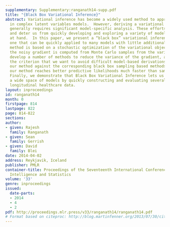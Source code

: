 ```yaml
---
supplementary: Supplementary:ranganath14-supp.pdf
title: "{Black Box Variational Inference}"
abstract: Variational inference has become a widely used method to approximate posteriors
  in complex latent variables models.  However, deriving a variational inference algorithm
  generally requires significant model-specific analysis. These efforts can hinder
  and deter us from quickly developing and exploring a variety of models for a problem
  at hand.  In this paper, we present a “black box” variational inference algorithm,
  one that can be quickly applied to many models with little additional derivation.  Our
  method is based on a stochastic optimization of the variational objective where
  the noisy gradient is computed from Monte Carlo samples from the variational distribution.  We
  develop a number of methods to reduce the variance of the gradient, always maintaining
  the criterion that we want to avoid difficult model-based derivations.  We evaluate
  our method against the corresponding black box sampling based methods. We find that
  our method reaches better predictive likelihoods much faster than sampling methods.
  Finally, we demonstrate that Black Box Variational Inference lets us easily explore
  a wide space of models by quickly constructing and evaluating several models of
  longitudinal healthcare data.
layout: inproceedings
id: ranganath14
month: 0
firstpage: 814
lastpage: 822
page: 814-822
sections: 
author:
- given: Rajesh
  family: Ranganath
- given: Sean
  family: Gerrish
- given: David
  family: Blei
date: 2014-04-02
address: Reykjavik, Iceland
publisher: PMLR
container-title: Proceedings of the Seventeenth International Conference on Artificial
  Intelligence and Statistics
volume: '33'
genre: inproceedings
issued:
  date-parts:
  - 2014
  - 4
  - 2
pdf: http://proceedings.mlr.press/v33/ranganath14/ranganath14.pdf
# Format based on citeproc: http://blog.martinfenner.org/2013/07/30/citeproc-yaml-for-bibliographies/
---
```

